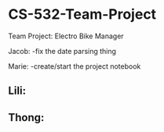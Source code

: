 # CS-532-Team-Project
Team Project: Electro Bike Manager

Jacob: 
-fix the date parsing thing

Marie:
-create/start the project notebook 

Lili:
-

Thong:
-
